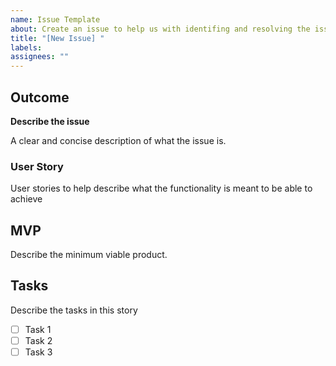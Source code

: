 ```yaml
---
name: Issue Template
about: Create an issue to help us with identifing and resolving the issue
title: "[New Issue] "
labels:
assignees: ""
---
```


## Outcome

**Describe the issue**

A clear and concise description of what the issue is.

### User Story

User stories to help describe what the functionality is meant to be able to achieve

## MVP

Describe the minimum viable product.

## Tasks

Describe the tasks in this story
- [ ] Task 1
- [ ] Task 2
- [ ] Task 3
